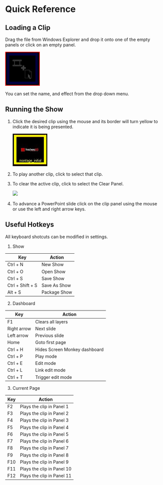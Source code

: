 Quick Reference
===============

Loading a Clip
--------------

Drag the file from Windows Explorer and drop it onto one of the empty panels or click on an empty panel.

![](../images/img_170.jpg)

You can set the name, and effect from the drop down menu.

Running the Show
----------------

1.  Click the desired clip using the mouse and its border will turn yellow to indicate it is being presented.  
      
    ![](../images/img_171.jpg)  
    
2.  To play another clip, click to select that clip.
    
3.  To clear the active clip, click to select the Clear Panel.  
      
    ![](../img_172.jpg)
    
4.  To advance a PowerPoint slide click on the clip panel using the mouse or use the left and right arrow keys.
    

Useful Hotkeys
--------------

All keyboard shotcuts can be modified in settings.

1.  Show

|Key|Action                                                 |
|---|-------------------------------------------------------|
|Ctrl + N|New Show                                          |
|Ctrl + O|Open Show|
|Ctrl + S|Save Show|
|Ctrl + Shift + S|Save As Show|
|Alt +  S|Package Show|
    
2. Dashboard

|Key|Action                                                 |
|---|-------------------------------------------------------|
|F1|Clears all layers|
|Right arrow|Next slide|
|Left arrow|Previous slide|
|Home|Goto first page|
|Ctrl + H|Hides Screen Monkey dashboard|
|Ctrl + P|Play mode|
|Ctrl + E|Edit mode|
|Ctrl + L|Link edit mode|
|Ctrl + T|Trigger edit mode|

3.  Current Page
    
|Key|Action                                                 |
|---|-------------------------------------------------------|
|F2|Plays the clip in Panel 1|
|F3|Plays the clip in Panel 2|
|F4|Plays the clip in Panel 3|
|F5|Plays the clip in Panel 4|
|F6|Plays the clip in Panel 5|
|F7|Plays the clip in Panel 6|
|F8|Plays the clip in Panel 7|
|F9|Plays the clip in Panel 8|
|F10|Plays the clip in Panel 9|
|F11|Plays the clip in Panel 10|
|F12|Plays the clip in Panel 11|

